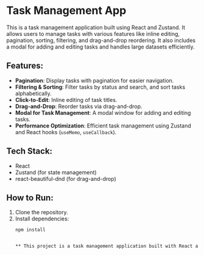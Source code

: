 # Task Management App

This is a task management application built using React and Zustand. It allows users to manage tasks with various features like inline editing, pagination, sorting, filtering, and drag-and-drop reordering. It also includes a modal for adding and editing tasks and handles large datasets efficiently.

## Features:
- **Pagination**: Display tasks with pagination for easier navigation.
- **Filtering & Sorting**: Filter tasks by status and search, and sort tasks alphabetically.
- **Click-to-Edit**: Inline editing of task titles.
- **Drag-and-Drop**: Reorder tasks via drag-and-drop.
- **Modal for Task Management**: A modal window for adding and editing tasks.
- **Performance Optimization**: Efficient task management using Zustand and React hooks (`useMemo`, `useCallback`).

## Tech Stack:
- React
- Zustand (for state management)
- react-beautiful-dnd (for drag-and-drop)

## How to Run:
1. Clone the repository.
2. Install dependencies:
   ```bash
   npm install


   ** This project is a task management application built with React and Zustand for state management. It allows users to manage tasks through features such as filtering, sorting, pagination, and inline editing. The task data is stored using a `Map` structure in Zustand, with the task email as the unique key for efficient lookups. Key features include dynamic search and status filters, sorting tasks alphabetically, and pagination for handling large datasets (50+ records). Users can also reorder tasks using drag-and-drop functionality via `react-beautiful-dnd`. Tasks can be edited inline with a click-to-edit feature, and a modal window enables task addition and editing. The modal supports closing via the Escape key or clicking outside. Performance optimizations are made using React's `useMemo` and `useCallback` to minimize unnecessary re-renders. This application provides a responsive and efficient task management experience.**
